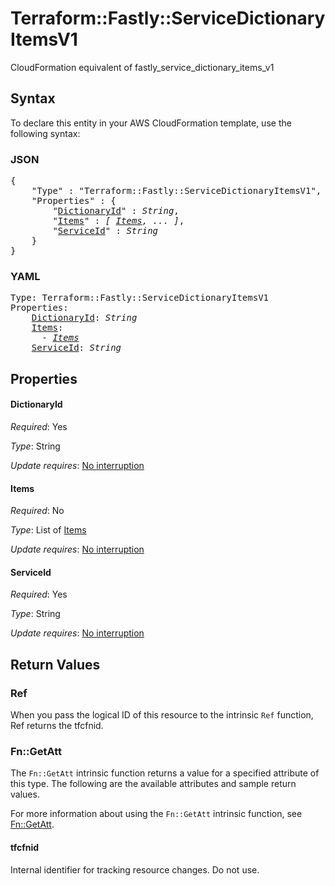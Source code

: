 # Terraform::Fastly::ServiceDictionaryItemsV1

CloudFormation equivalent of fastly_service_dictionary_items_v1

## Syntax

To declare this entity in your AWS CloudFormation template, use the following syntax:

### JSON

<pre>
{
    "Type" : "Terraform::Fastly::ServiceDictionaryItemsV1",
    "Properties" : {
        "<a href="#dictionaryid" title="DictionaryId">DictionaryId</a>" : <i>String</i>,
        "<a href="#items" title="Items">Items</a>" : <i>[ <a href="items.md">Items</a>, ... ]</i>,
        "<a href="#serviceid" title="ServiceId">ServiceId</a>" : <i>String</i>
    }
}
</pre>

### YAML

<pre>
Type: Terraform::Fastly::ServiceDictionaryItemsV1
Properties:
    <a href="#dictionaryid" title="DictionaryId">DictionaryId</a>: <i>String</i>
    <a href="#items" title="Items">Items</a>: <i>
      - <a href="items.md">Items</a></i>
    <a href="#serviceid" title="ServiceId">ServiceId</a>: <i>String</i>
</pre>

## Properties

#### DictionaryId

_Required_: Yes

_Type_: String

_Update requires_: [No interruption](https://docs.aws.amazon.com/AWSCloudFormation/latest/UserGuide/using-cfn-updating-stacks-update-behaviors.html#update-no-interrupt)

#### Items

_Required_: No

_Type_: List of <a href="items.md">Items</a>

_Update requires_: [No interruption](https://docs.aws.amazon.com/AWSCloudFormation/latest/UserGuide/using-cfn-updating-stacks-update-behaviors.html#update-no-interrupt)

#### ServiceId

_Required_: Yes

_Type_: String

_Update requires_: [No interruption](https://docs.aws.amazon.com/AWSCloudFormation/latest/UserGuide/using-cfn-updating-stacks-update-behaviors.html#update-no-interrupt)

## Return Values

### Ref

When you pass the logical ID of this resource to the intrinsic `Ref` function, Ref returns the tfcfnid.

### Fn::GetAtt

The `Fn::GetAtt` intrinsic function returns a value for a specified attribute of this type. The following are the available attributes and sample return values.

For more information about using the `Fn::GetAtt` intrinsic function, see [Fn::GetAtt](https://docs.aws.amazon.com/AWSCloudFormation/latest/UserGuide/intrinsic-function-reference-getatt.html).

#### tfcfnid

Internal identifier for tracking resource changes. Do not use.

